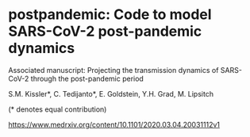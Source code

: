 # postpandemic: Code to model SARS-CoV-2 post-pandemic dynamics

Associated manuscript: Projecting the transmission dynamics of SARS-CoV-2 through the post-pandemic period

S.M. Kissler*, C. Tedijanto*, E. Goldstein, Y.H. Grad, M. Lipsitch

(* denotes equal contribution)

https://www.medrxiv.org/content/10.1101/2020.03.04.20031112v1

